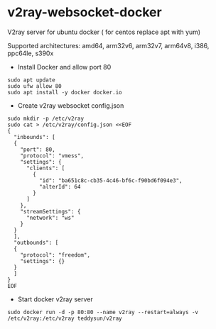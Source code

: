 # v2ray-websocket-docker
V2ray server for ubuntu docker ( for centos replace apt with yum)

Supported architectures: amd64, arm32v6, arm32v7, arm64v8, i386, ppc64le, s390x

- Install Docker and allow port 80
```console 
sudo apt update
sudo ufw allow 80
sudo apt install -y docker docker.io
```

- Create v2ray websocket config.json
```console
sudo mkdir -p /etc/v2ray
sudo cat > /etc/v2ray/config.json <<EOF
{
  "inbounds": [
  {
    "port": 80,
    "protocol": "vmess",
    "settings": {
      "clients": [
        {
          "id": "ba651c8c-cb35-4c46-bf6c-f90bd6f094e3",
          "alterId": 64
        }
      ]
    },
    "streamSettings": {
      "network": "ws"
    }
  }
  ],
  "outbounds": [
  {
    "protocol": "freedom",
    "settings": {}
  }
  ]
}
EOF
```
- Start docker v2ray server
```console 
sudo docker run -d -p 80:80 --name v2ray --restart=always -v /etc/v2ray:/etc/v2ray teddysun/v2ray
```




